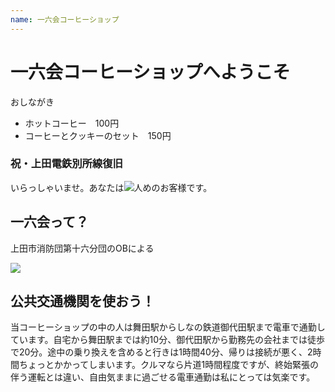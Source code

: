 ```yaml
---
name: 一六会コーヒーショップ
---
```

# 一六会コーヒーショップへようこそ

おしながき

- ホットコーヒー　100円
- コーヒーとクッキーのセット　150円

### 祝・上田電鉄別所線復旧

いらっしゃいませ。あなたは<img src="https://ss1.xrea.com/shioiri.s1001.xrea.com/x/cgi-bin/npc/npc.cgi?i=/virtual/shioiri/npc.idx&L=1yCNjZ&p=on&d=1000,0">人めのお客様です。

## 一六会って？

上田市消防団第十六分団のOBによる

<img src="https://ss1.xrea.com/shioiri.s1001.xrea.com/x/cgi-bin/npc/npc.cgi?i=/virtual/shioiri/npc.idx&L=1yCNjZ&p=on&d=1000,0">

## 公共交通機関を使おう！

当コーヒーショップの中の人は舞田駅からしなの鉄道御代田駅まで電車で通勤しています。自宅から舞田駅までは約10分、御代田駅から勤務先の会社までは徒歩で20分。途中の乗り換えを含めると行きは1時間40分、帰りは接続が悪く、2時間ちょっとかかってしまいます。クルマなら片道1時間程度ですが、終始緊張の伴う運転とは違い、自由気ままに過ごせる電車通勤は私にとっては気楽です。
